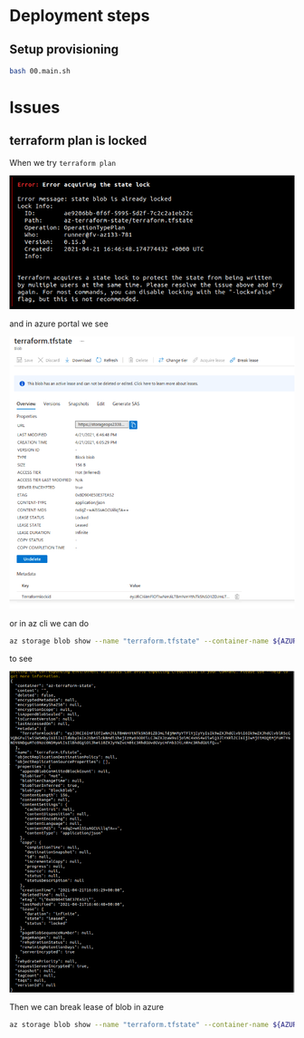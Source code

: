 
# Deployment steps

## Setup provisioning

```sh
bash 00.main.sh
```



# Issues

## terraform plan is locked

When we try `terraform plan`

![](2021-04-21-19-16-24.png)

and in azure portal we see

![](2021-04-21-19-16-41.png)

or in az cli we can do

```sh
az storage blob show --name "terraform.tfstate" --container-name ${AZURE_STORAGE_TFSTATE} --account-name ${AZURE_STORAGE_ACCOUNT_OPS}  
```

to see 

![](2021-04-21-19-23-45.png)

Then we can break lease of blob in azure

```sh
az storage blob show --name "terraform.tfstate" --container-name ${AZURE_STORAGE_TFSTATE} --account-name ${AZURE_STORAGE_ACCOUNT_OPS}
```